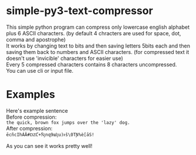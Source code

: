 # simple-py3-text-compressor
This simple python program can compress only lowercase english alphabet plus 6 ASCII characters. (by default 4 chracters are used for space, dot, comma and apostrophe)<br>
It works by changing text to bits and then saving letters 5bits each and then saving them back to numbers and ASCII characters. (for compressed text it doesn't use 'invicible' characters for easier use)<br>
Every 5 compressed characters contains 8 characters uncompressed.<br>
You can use cli or input file.<br>
# Examples
Here's example sentence<br>
Before compression:<br>
`the quick, brown fox jumps over the 'lazy' dog.`<br>
After compression:<br>
`ēcñcIhÁĂ#ǱƇ+̎ǋnq9ɯǉu)ͱŝ\0TƝ%è[āS!`<br>

As you can see it works pretty well!<br>

